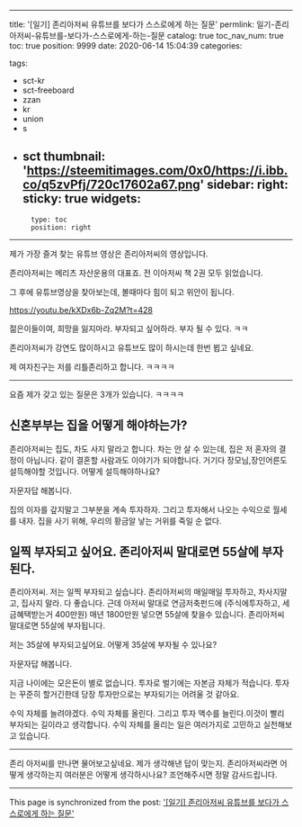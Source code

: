 
---
title: '[일기] 존리아저씨 유튜브를 보다가 스스로에게 하는 질문'
permlink: 일기-존리아저씨-유튜브를-보다가-스스로에게-하는-질문
catalog: true
toc_nav_num: true
toc: true
position: 9999
date: 2020-06-14 15:04:39
categories:

tags:
- sct-kr
- sct-freeboard
- zzan
- kr
- union
- s
- sct
thumbnail: 'https://steemitimages.com/0x0/https://i.ibb.co/q5zvPfj/720c17602a67.png'
sidebar:
    right:
        sticky: true
widgets:
    -
        type: toc
        position: right
---


제가 가장 즐겨 찾는 유튜브 영상은
존리아저씨의 영상입니다.


존리아저씨는 메리츠 자산운용의 대표죠.
전 이아저씨 책 2권 모두 읽었습니다.

그 후에 유튜브영상을 찾아보는데,
볼때마다 힘이 되고 위안이 됩니다.


https://youtu.be/kXDx6b-Zq2M?t=428




젊은이들이여,
희망을 잃지마라.
부자되고 싶어하라.
부자 될 수 있다. ㅋㅋ

존리아저씨가 강연도 많이하시고 
유튜브도 많이 하시는데
한번 뵙고 싶네요.

제 여자친구는 저를 리틀존리하고 합니다. ㅋㅋㅋㅋ


---

요즘 제가 갖고 있는 질문은 3개가 있습니다. ㅋㅋㅋㅋ

## 신혼부부는 집을 어떻게 해야하는가? 

존리아저씨는 집도, 차도 사지 말라고 합니다. 차는 안 살 수 있는데, 집은 저 혼자의 결정이 아닙니다. 같이 결혼할 사람과도 이야기가 되야합니다. 거기다 장모님,장인어른도 설득해야할 것입니다. 어떻게 설득해야하나요?

자문자답 해봅니다.

집의 이자를 갚지말고 그부분을 계속 투자하자. 그리고 투자해서 나오는 수익으로 월세를 내자. 집을 사기 위해, 우리의 황금알 낳는 거위를 죽일 순 없다. 

## 일찍 부자되고 싶어요. 존리아저씨 말대로면 55살에 부자된다.

존리아저씨. 저는 일찍 부자되고 싶습니다. 존리아저씨의 매일매일 투자하고, 차사지말고, 집사지 말라. 다 좋습니다. 근데 아저씨 말대로 연금저축펀드에 (주식에투자하고, 세금혜택받는거 400만원) 매년 1800만원 넣으면 55살에 찾을수 있습니다. 존리아저씨 말대로면 55살에 부자됩니다.

저는 35살에 부자되고싶어요. 어떻게 35살에 부자될 수 있나요?

자문자답 해봅니다.

지금 나이에는 모은돈이 별로 없습니다. 투자로 벌기에는 자본금 자체가 적습니다. 투자는 꾸준히 할거긴한데 당장 투자만으로는 부자되기는 어려울 것 같아요.

수익 자체를 늘려야겠다. 수익 자체를 올린다. 그리고 투자 액수를 늘린다.이것이 빨리 부자되는 길이라고 생각합니다. 수익 자체를 올리는 일은 여러가지로 고민하고 실천해보고 있습니다.



---

존리 아저씨를 만나면 물어보고싶네요.
 제가 생각해낸 답이 맞는지. 
존리아저씨라면 어떻게 생각하는지
여러분은 어떻게 생각하시나요? 
조언해주시면 정말 감사드립니다.

- - -

This page is synchronized from the post: ['[일기] 존리아저씨 유튜브를 보다가 스스로에게 하는 질문'](https://steempeak.com/@jacobyu/a69w8)
